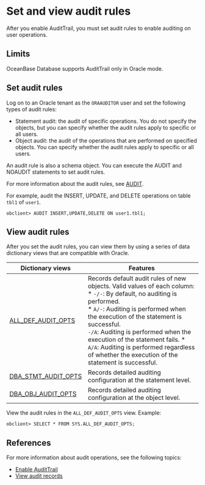 # Set and view audit rules

After you enable AuditTrail, you must set audit rules to enable auditing on user operations. 

## Limits

OceanBase Database supports AuditTrail only in Oracle mode. 

## Set audit rules

Log on to an Oracle tenant as the `ORAAUDITOR` user and set the following types of audit rules:

* Statement audit: the audit of specific operations. You do not specify the objects, but you can specify whether the audit rules apply to specific or all users. 
* Object audit: the audit of the operations that are performed on specified objects. You can specify whether the audit rules apply to specific or all users. 

An audit rule is also a schema object. You can execute the AUDIT and NOAUDIT statements to set audit rules. 

For more information about the audit rules, see [AUDIT](../../../7.reference/4.development-reference/1.sql-syntax/3.common-tenant-of-oracle-mode/9.sql-statement-of-oracle-mode/3.dcl-of-oracle-mode/2.audit-of-oracle-mode.md). 

For example, audit the INSERT, UPDATE, and DELETE operations on table `tbl1` of `user1`.

```shell
obclient> AUDIT INSERT,UPDATE,DELETE ON user1.tbl1;
```

## View audit rules

After you set the audit rules, you can view them by using a series of data dictionary views that are compatible with Oracle. 

| Dictionary views | Features |
|-----------|--------|
| [ALL_DEF_AUDIT_OPTS](../../../7.reference/5.system-reference/5.system-view-of-oracle-mode/2.dictionary-view-of-oracle-mode/9.all_def_audit_opts-of-oracle-mode.md) | Records default audit rules of new objects. Valid values of each column:<br> * `-/-`: By default, no auditing is performed.<br> * `A/-`: Auditing is performed when the execution of the statement is successful.<br> `-/A`: Auditing is performed when the execution of the statement fails. * `A/A`: Auditing is performed regardless of whether the execution of the statement is successful. |
| [DBA_STMT_AUDIT_OPTS](../../../7.reference/5.system-reference/5.system-view-of-oracle-mode/2.dictionary-view-of-oracle-mode/100.dba_stmt_audit_opts-of-oracle-mode.md) | Records detailed auditing configuration at the statement level.  |
| [DBA_OBJ_AUDIT_OPTS](../../../7.reference/5.system-reference/5.system-view-of-oracle-mode/2.dictionary-view-of-oracle-mode/85.dba_obj_audit_opts-of-oracle-mode.md) | Records detailed auditing configuration at the object level.  |


View the audit rules in the `ALL_DEF_AUDIT_OPTS` view. Example:

```shell
obclient> SELECT * FROM SYS.ALL_DEF_AUDIT_OPTS;
```

## References

For more information about audit operations, see the following topics:

* [Enable AuditTrail](2.audit-open.md)
* [View audit records](5.audit-records.md)

